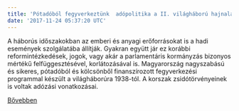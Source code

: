 ```yaml
---
title: 'Pótadóból fegyverkeztünk  adópolitika a II. világháború hajnalán'
date: '2017-11-24 05:37:20 UTC'
---
```


A háborús időszakokban az emberi és anyagi erőforrásokat is a hadi események szolgálatába állítják. Gyakran együtt jár ez korábbi reformintézkedések, jogok, vagy akár a parlamentáris kormányzás bizonyos mértékű felfüggesztésével, korlátozásával is. Magyarország nagyszabású és sikeres, pótadóból és kölcsönből finanszírozott fegyverkezési programmal készült a világháborúra 1938-tól. A korszak zsidótörvényeinek is voltak adózási vonatkozásai.


[Bővebben](http://ift.tt/2zieDVI)
